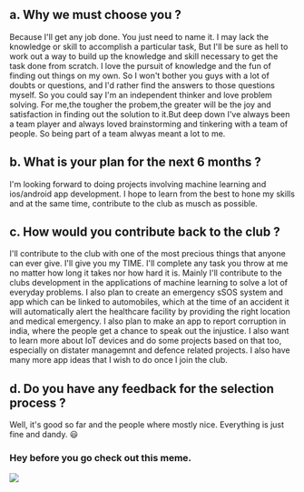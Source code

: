 ## a. Why we must choose you ?

Because I'll get any job done. You just need to name it. I may lack the knowledge or skill to accomplish a particular task,
But I'll be sure as hell to work out a way to build up the knowledge and skill necessary to get the task done from scratch.
I love the pursuit of knowledge and the fun of finding out things on my own.
So I won't bother you guys with a lot of doubts or questions, and I'd rather find the answers to those questions myself. 
So you could say I'm an independent thinker and love problem solving. For me,the tougher the probem,the greater will be the joy and satisfaction in
finding out the solution to it.But deep down I've always been a team player and always loved brainstorming and tinkering with a team of people. 
So being part of a team alwyas meant a lot to me.

## b. What is your plan for the next 6 months ?

I'm looking forward to doing projects involving machine learning and ios/android app development.
I hope to learn from the best to hone my skills and at the same time, contribute to the club as musch as possible.

## c. How would you contribute back to the club ?

I'll contribute to the club with one of the most precious things that anyone can ever give. I'll give you my TIME. 
I'll complete any task you throw at me no matter how long it takes nor how hard it is. Mainly I'll contribute to the clubs development in the 
applications of machine learning to solve a lot of everyday problems. I also plan to create an emergency sSOS system and app which can be linked to automobiles,
which at the time of an accident it will automatically alert the healthcare facility by providing the right location and medical emergency. 
I also plan to make an app to report corruption in india, where the people get a chance to speak out the injustice. I also want to learn more about IoT devices 
and do some projects based on that too, especially on distater managemnt and defence related projects. I also have many more app ideas that I wish to do 
once I join the club.

## d. Do you have any feedback for the selection process ?

Well, it's good so far and the people where mostly nice. Everything is just fine and dandy.  :smiley:
  
  ### Hey before you go check out this meme.
![](https://i.pinimg.com/564x/dd/5d/55/dd5d55fb81d3b4f386a86247e1439c81.jpg)

